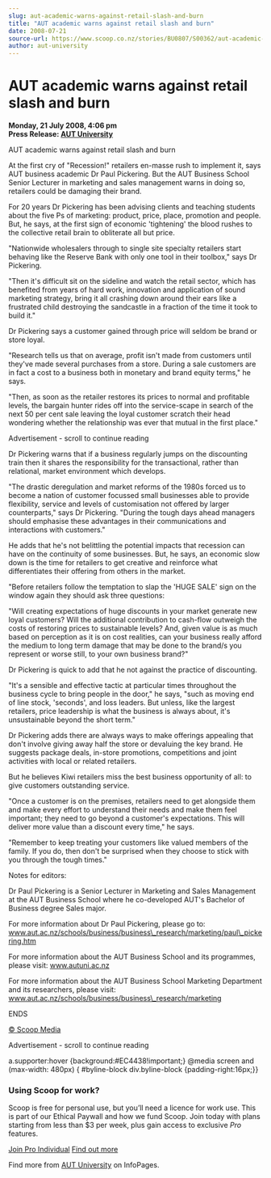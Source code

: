 ```yaml
---
slug: aut-academic-warns-against-retail-slash-and-burn
title: "AUT academic warns against retail slash and burn"
date: 2008-07-21
source-url: https://www.scoop.co.nz/stories/BU0807/S00362/aut-academic-warns-against-retail-slash-and-burn.htm
author: aut-university
---
```

AUT academic warns against retail slash and burn
================================================

**Monday, 21 July 2008, 4:06 pm**  
**Press Release: [AUT University](https://info.scoop.co.nz/AUT_University)**

AUT academic warns against retail slash and burn

At the first cry of "Recession!" retailers en-masse rush to implement it, says AUT business academic Dr Paul Pickering. But the AUT Business School Senior Lecturer in marketing and sales management warns in doing so, retailers could be damaging their brand.

For 20 years Dr Pickering has been advising clients and teaching students about the five Ps of marketing: product, price, place, promotion and people. But, he says, at the first sign of economic 'tightening' the blood rushes to the collective retail brain to obliterate all but price.

"Nationwide wholesalers through to single site specialty retailers start behaving like the Reserve Bank with only one tool in their toolbox," says Dr Pickering.

"Then it's difficult sit on the sideline and watch the retail sector, which has benefited from years of hard work, innovation and application of sound marketing strategy, bring it all crashing down around their ears like a frustrated child destroying the sandcastle in a fraction of the time it took to build it."

Dr Pickering says a customer gained through price will seldom be brand or store loyal.

"Research tells us that on average, profit isn't made from customers until they've made several purchases from a store. During a sale customers are in fact a cost to a business both in monetary and brand equity terms," he says.

"Then, as soon as the retailer restores its prices to normal and profitable levels, the bargain hunter rides off into the service-scape in search of the next 50 per cent sale leaving the loyal customer scratch their head wondering whether the relationship was ever that mutual in the first place."

Advertisement - scroll to continue reading





Dr Pickering warns that if a business regularly jumps on the discounting train then it shares the responsibility for the transactional, rather than relational, market environment which develops.

"The drastic deregulation and market reforms of the 1980s forced us to become a nation of customer focussed small businesses able to provide flexibility, service and levels of customisation not offered by larger counterparts," says Dr Pickering. "During the tough days ahead managers should emphasise these advantages in their communications and interactions with customers."

He adds that he's not belittling the potential impacts that recession can have on the continuity of some businesses. But, he says, an economic slow down is the time for retailers to get creative and reinforce what differentiates their offering from others in the market.

"Before retailers follow the temptation to slap the 'HUGE SALE' sign on the window again they should ask three questions:

"Will creating expectations of huge discounts in your market generate new loyal customers? Will the additional contribution to cash-flow outweigh the costs of restoring prices to sustainable levels? And, given value is as much based on perception as it is on cost realities, can your business really afford the medium to long term damage that may be done to the brand/s you represent or worse still, to your own business brand?"

Dr Pickering is quick to add that he not against the practice of discounting.

"It's a sensible and effective tactic at particular times throughout the business cycle to bring people in the door," he says, "such as moving end of line stock, 'seconds', and loss leaders. But unless, like the largest retailers, price leadership is what the business is always about, it's unsustainable beyond the short term."

Dr Pickering adds there are always ways to make offerings appealing that don't involve giving away half the store or devaluing the key brand. He suggests package deals, in-store promotions, competitions and joint activities with local or related retailers.

But he believes Kiwi retailers miss the best business opportunity of all: to give customers outstanding service.

"Once a customer is on the premises, retailers need to get alongside them and make every effort to understand their needs and make them feel important; they need to go beyond a customer's expectations. This will deliver more value than a discount every time," he says.

"Remember to keep treating your customers like valued members of the family. If you do, then don't be surprised when they choose to stick with you through the tough times."

  
Notes for editors:

Dr Paul Pickering is a Senior Lecturer in Marketing and Sales Management at the AUT Business School where he co-developed AUT's Bachelor of Business degree Sales major.

For more information about Dr Paul Pickering, please go to: www.aut.ac.nz/schools/business/business\_research/marketing/paul\_pickering.htm

For more information about the AUT Business School and its programmes, please visit: www.autuni.ac.nz

For more information about the AUT Business School Marketing Department and its researchers, please visit: www.aut.ac.nz/schools/business/business\_research/marketing

  
ENDS

[© Scoop Media](http://www.scoop.co.nz/about/terms.html)  

Advertisement - scroll to continue reading



a.supporter:hover {background:#EC4438!important;} @media screen and (max-width: 480px) { #byline-block div.byline-block {padding-right:16px;}}

### Using Scoop for work?

Scoop is free for personal use, but you’ll need a licence for work use. This is part of our Ethical Paywall and how we fund Scoop. Join today with plans starting from less than $3 per week, plus gain access to exclusive _Pro_ features.  
  
[Join Pro Individual](https://pro.scoop.co.nz/Individual/?from=ProIn24) [Find out more](https://pro.scoop.co.nz/using-scoop-for-work/?from=ProIn24)

Find more from [AUT University](https://info.scoop.co.nz/AUT_University) on InfoPages.